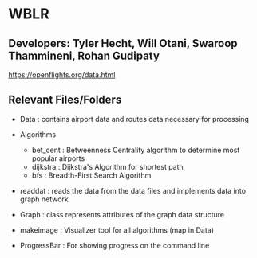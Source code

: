 # WBLR

## Developers: Tyler Hecht, Will Otani, Swaroop Thammineni, Rohan Gudipaty

https://openflights.org/data.html

## Relevant Files/Folders

* Data : contains airport data and routes data necessary for processing

* Algorithms
    * bet_cent : Betweenness Centrality algorithm to determine most popular airports
    * dijkstra : Dijkstra's Algorithm for shortest path
    * bfs : Breadth-First Search Algorithm
* readdat : reads the data from the data files and implements data into graph network
* Graph : class represents attributes of the graph data structure
* makeimage : Visualizer tool for all algorithms (map in Data)
* ProgressBar : For showing progress on the command line
